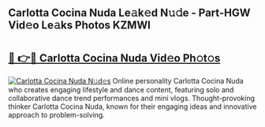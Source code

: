 ## Carlotta Cocina Nuda Le𝚊k𝚎d N𝚞𝚍e - Part-HGW Vid𝚎o Le𝚊ks Photos KZMWI

# <h2><a href="http://fbfpmfx.evod.top/?m=Carlotta+Cocina+Nuda">🔗 👉🔴 Carlotta Cocina Nuda Vid𝚎o Ph𝚘t𝚘s</a></h2>

[![Carlotta Cocina Nuda N𝚞d𝚎s](https://i.imgur.com/8V9OHl7.gif)](http://fbfpmfx.evod.top/?m=Carlotta+Cocina+Nuda)
Online personality Carlotta Cocina Nuda who creates engaging lifestyle and dance content, featuring solo and collaborative dance trend performances and mini vlogs. Thought-provoking thinker Carlotta Cocina Nuda, known for their engaging ideas and innovative approach to problem-solving. 
